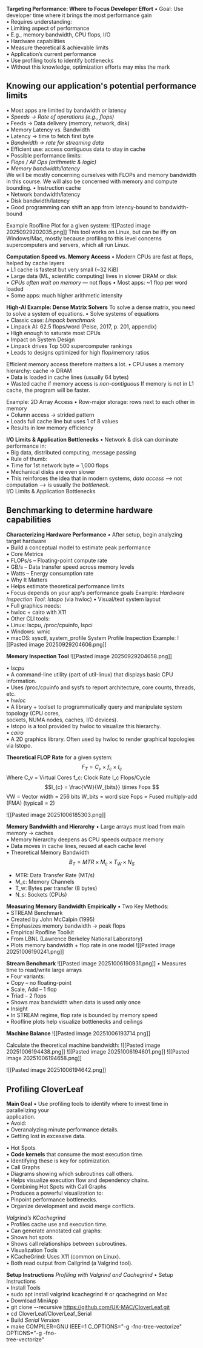 **Targeting Performance: Where to Focus Developer Effort**
• Goal: Use developer time where it brings the most performance gain  
	• Requires understanding:  
• Limiting aspect of performance  
	• E.g., memory bandwidth, CPU flops, I/O  
• Hardware capabilities  
	• Measure theoretical & achievable limits  
• Application’s current performance  
	• Use profiling tools to identify bottlenecks  
• Without this knowledge, optimization efforts may miss the mark

## Knowing our application's potential performance limits 
• Most apps are limited by bandwidth or latency  
	• *Speeds -> Rate of operations (e.g., flops)*  
	• Feeds -> Data delivery (memory, network, disk)  
• Memory Latency vs. Bandwidth  
	• Latency -> time to fetch first byte  
	• *Bandwidth -> rate for streaming data*  
• Efficient use: access contiguous data to stay in cache  
	• Possible performance limits:  
	*• Flops / All Ops (arithmetic & logic)*  
	*• Memory bandwidth/latency*  
		We will be mostly concerning ourselves with FLOPs and memory bandwidth in this course. We will also be concerned with memory and compute bounding. 
	• Instruction cache  
	• Network bandwidth/latency  
	• Disk bandwidth/latency  
• Good programming can shift an app from latency-bound to bandwidth-bound

Example Roofline Plot for a given system:
![[Pasted image 20250929202035.png]]
This tool works on Linux, but can be iffy on Windows/Mac, mostly because profiling to this level concerns supercomputers and servers, which all run Linux. 

**Computation Speed vs. Memory Access**
• Modern CPUs are fast at flops, helped by cache layers  
• L1 cache is fastest but very small (~32 KiB)  
• Large data (ML, scientific computing) lives in slower DRAM or disk  
• *CPUs often wait on memory* — not flops
• Most apps: ~1 flop per word loaded  
• Some apps: much higher arithmetic intensity

**High-AI Example: Dense Matrix Solvers**
To solve a dense matrix, you need to solve a system of equations.
• Solve systems of equations  
• Classic case: *Linpack benchmark*  
• Linpack AI: 62.5 flops/word (Peise, 2017, p. 201, appendix)  
	• High enough to saturate most CPUs  
• Impact on System Design  
	• Linpack drives Top 500 supercomputer rankings  
	• Leads to designs optimized for high flop/memory ratios

Efficient memory access therefore matters a lot. 
	• CPU uses a memory hierarchy: cache -> DRAM  
	• Data is loaded in cache lines (usually 64 bytes)  
	• Wasted cache if memory access is *non-contiguous*
If memory is not in L1 cache, the program will be faster.

Example: 2D Array Access
• Row-major storage: rows next to each other in memory  
• Column access -> strided pattern  
• Loads full cache line but uses 1 of 8 values  
• Results in low memory efficiency  

**I/O Limits & Application Bottlenecks**
• Network & disk can dominate performance in:  
• Big data, distributed computing, message passing  
• Rule of thumb:  
	• Time for 1st network byte ≈ 1,000 flops  
	• Mechanical disks are even slower  
• This reinforces the idea that in modern systems, *data access* —> not  
computation —> is usually the *bottleneck*.  
I/O Limits & Application Bottlenecks

## Benchmarking to determine hardware capabilities 
**Characterizing Hardware Performance**
• After setup, begin analyzing target hardware  
• Build a conceptual model to estimate peak performance  
• Core Metrics  
	• FLOPs/s – Floating-point compute rate  
	• GB/s – Data transfer speed across memory levels  
	• Watts – Energy consumption rate  
• Why It Matters  
	• Helps estimate theoretical performance limits  
	• Focus depends on your app's performance goals
Example: *Hardware Inspection Tool*: *lstopo* (via hwloc)
• Visual/text system layout  
	• Full graphics needs:  
		• hwloc + cairo with X11  
• Other CLI tools:  
	• Linux: lscpu, /proc/cpuinfo, lspci  
	• Windows: wmic  
	• macOS: sysctl, system_profile
System Profile Inspection Example:
![[Pasted image 20250929204606.png]]

**Memory Inspection Tool**
![[Pasted image 20250929204658.png]]

• *lscpu*  
	• A command-line utility (part of util-linux) that displays basic CPU information.  
	• Uses /proc/cpuinfo and sysfs to report architecture, core counts, threads, etc.  
• *hwloc*  
	• A library + toolset to programmatically query and manipulate system topology (CPU cores,  
	sockets, NUMA nodes, caches, I/O devices).  
	• lstopo is a tool provided by hwloc to visualize this hierarchy.  
• *cairo*  
	• A 2D graphics library. Often used by hwloc to render graphical topologies via lstopo.

**Theoretical FLOP Rate** for a given system:
$$F_{T} = C_{v} \times f_{c} \times I_{c}$$
Where C_v = Virtual Cores
f_c: Clock Rate
I_c Flops/Cycle
$$I_{c} = \frac{VW}{W_{bits}} \times Fops $$
VW = Vector width = 256 bits 
W_bits = word size 
Fops = Fused multiply-add (FMA) (typicall = 2)

![[Pasted image 20251006185303.png]]

**Memory Bandwidth and Hierarchy**
• Large arrays must load from main memory -> caches  
• Memory hierarchy deepens as CPU speeds outpace memory  
• Data moves in cache lines, reused at each cache level  
• Theoretical Memory Bandwidth
$$B_{T} = MTR \times M_{c} \times T_{W} \times N_{S}$$
- MTR: Data Transfer Rate (MT/s)
- M_c: Memory Channels 
- T_w: Bytes per transfer (8 bytes)
- N_s: Sockets (CPUs)

**Measuring Memory Bandwidth Empirically**
• Two Key Methods:  
	• STREAM Benchmark  
		• Created by John McCalpin (1995)  
		• Emphasizes memory bandwidth -> peak flops  
	• Empirical Roofline Toolkit  
		• From LBNL (Lawrence Berkeley National Laboratory)  
		• Plots memory bandwidth + flop rate in one model
![[Pasted image 20251006190241.png]]

**Stream Benchmark**
![[Pasted image 20251006190931.png]]
• Measures time to read/write large arrays  
• Four variants:  
	• Copy – no floating-point  
	• Scale, Add – 1 flop  
	• Triad – 2 flops  
	• Shows max bandwidth when data is used only once  
• Insight  
	• In STREAM regime, flop rate is bounded by memory speed  
	• Roofline plots help visualize bottlenecks and ceilings

**Machine Balance**
![[Pasted image 20251006193714.png]]

Calculate the theoretical machine bandwidth:
![[Pasted image 20251006194438.png]]
![[Pasted image 20251006194601.png]]
![[Pasted image 20251006194658.png]]

![[Pasted image 20251006194642.png]]
## Profiling CloverLeaf 
**Main Goal**
• Use profiling tools to identify where to invest time in parallelizing your  
application.  
• Avoid:  
	• Overanalyzing minute performance details.  
	• Getting lost in excessive data.

• Hot Spots  
	• **Code kernels** that consume the most execution time.  
	• Identifying these is key for optimization.  
• Call Graphs  
	• Diagrams showing which subroutines call others.  
	• Helps visualize execution flow and dependency chains.  
• Combining Hot Spots with Call Graphs  
	• Produces a powerful visualization to:  
		• Pinpoint performance bottlenecks.  
		• Organize development and avoid merge conflicts.
  
*Valgrind’s KCachegrind*  
	• Profiles cache use and execution time.  
	• Can generate annotated call graphs:  
	• Shows hot spots.  
	• Shows call relationships between subroutines.  
• Visualization Tools  
	• KCacheGrind: Uses X11 (common on Linux).  
	• Both read output from Callgrind (a Valgrind tool).

**Setup Instructions** 
*Profiling with Valgrind and Cachegrind*
• Setup Instructions  
• Install Tools  
	• sudo apt install valgrind kcachegrind # or qcachegrind on Mac  
• Download MiniApp  
	• git clone --recursive https://github.com/UK-MAC/CloverLeaf.git  
	• cd CloverLeaf/CloverLeaf_Serial  
• Build *Serial Version*  
	• make COMPILER=GNU IEEE=1 C_OPTIONS="-g -fno-tree-vectorize" OPTIONS="-g -fno-  
	tree-vectorize"


